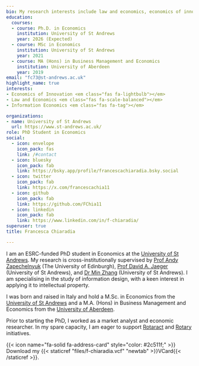 ```yaml
---
bio: My research interests include law and economics, economics of innovation, and information economics.
education:
  courses:
  - course: Ph.D. in Economics
    institution: University of St Andrews
    year: 2026 (Expected)
  - course: MSc in Economics
    institution: University of St Andrews
    year: 2021
  - course: MA (Hons) in Business Management and Economics
    institution: University of Aberdeen
    year: 2019
email: "fc73@st-andrews.ac.uk"
highlight_name: true
interests:
- Economics of Innovation <em class="fas fa-lightbulb"></em>
- Law and Economics <em class="fas fa-scale-balanced"></em>
- Information Economics <em class="fas fa-tag"></em>

organizations:
- name: University of St Andrews
  url: https://www.st-andrews.ac.uk/
role: PhD Student in Economics
social:
  - icon: envelope
    icon_pack: fas
    link: /#contact
  - icon: bluesky
    icon_pack: fab
    link: https://bsky.app/profile/francescachiaradia.bsky.social
  - icon: twitter
    icon_pack: fab
    link: https://x.com/francescachia11
  - icon: github
    icon_pack: fab
    link: https://github.com/FChia11
  - icon: linkedin
    icon_pack: fab
    link: https://www.linkedin.com/in/f-chiaradia/
superuser: true
title: Francesca Chiaradia

---
```


I am an ESRC-funded PhD student in Economics at the [University of St Andrews](https://www.st-andrews.ac.uk/). My research is cross-institutionally supervised by [Prof Andy Zapechelnyuk](https://www.ed.ac.uk/profile/professor-andy-zapechelnyuk) (The University of Edinburgh), [Prof David A. Jaeger](https://risweb.st-andrews.ac.uk/portal/en/persons/david-a-jaeger(edd24b23-7d88-4ef8-834e-46ea4d47c6a7).html) (University of St Andrews), and [Dr Min Zhang](https://risweb.st-andrews.ac.uk/portal/en/persons/min-zhang(1e199ba1-7016-4e8e-83fb-43cc92d7caec).html) (University of St Andrews). I am specialising in the study of information design, with a keen interest in applying it to intellectual property. 

I was born and raised in Italy and hold a M.Sc. in Economics from the [University of St Andrews](https://www.st-andrews.ac.uk/) and a M.A. (Hons) in Business Management and Economics from the [University of Aberdeen](https://www.abdn.ac.uk/). 

Prior to starting the PhD, I worked as a market analyst and economic researcher. In my spare capacity, I am eager to support [Rotaract](https://www.facebook.com/RotaractAberdeen/?locale=en_GB) and [Rotary](https://www.rotary-ribi.org/clubs/homepage.php?ClubID=3) initiatives. 

{{< icon name="fa-solid fa-address-card" style="color: #2c511f;" >}} Download my {{< staticref "files/f-chiaradia.vcf" "newtab" >}}VCard{{< /staticref >}}.



